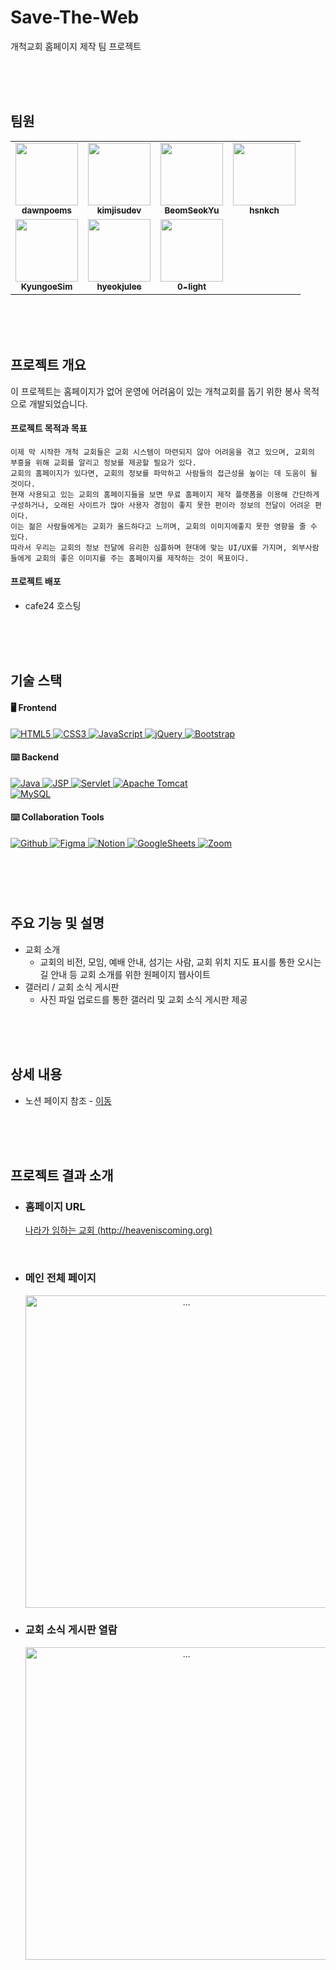 # Save-The-Web
개척교회 홈페이지 제작 팀 프로젝트

<br><br><br>



## 팀원

<table>
  <tbody>
    <tr>
      <td align="center"><a href="https://github.com/dawnpoems"><img src="https://avatars.githubusercontent.com/u/108113517?s=60&v=4" width="100px;" alt=""/><br /><sub><b>dawnpoems</b></sub></a><br /></td>
      <td align="center"><a href="https://github.com/kimjisudev"><img src="https://avatars.githubusercontent.com/u/114086659?s=60&v=4" width="100px;" alt=""/><br /><sub><b>kimjisudev</b></sub></a><br /></td>
      <td align="center"><a href="https://github.com/BeomSeokYu"><img src="https://avatars.githubusercontent.com/u/69231700?v=4" width="100px;" alt=""/><br /><sub><b>BeomSeokYu</b></sub></a><br /></td>
      <td align="center"><a href="https://github.com/hsnkch"><img src="https://avatars.githubusercontent.com/u/111720919?v=4" width="100px;" alt=""/><br /><sub><b>hsnkch</b></sub></a><br /></td>
     <tr/>
      <td align="center"><a href="https://github.com/KyungoeSim"><img src="https://avatars.githubusercontent.com/u/122503488?v=4" width="100px;" alt=""/><br /><sub><b>KyungoeSim</b></sub></a><br /></td>
      <td align="center"><a href="https://github.com/hyeokjulee"><img src="https://avatars.githubusercontent.com/u/122426157?v=4" width="100px;" alt=""/><br /><sub><b>hyeokjulee</b></sub></a><br /></td>
      <td align="center"><a href="https://github.com/0-light"><img src="https://avatars.githubusercontent.com/u/79148615?v=4" width="100px;" alt=""/><br /><sub><b>0-light</b></sub></a><br /></td>
    </tr>
  </tbody>
</table>

<br><br><br>



## 프로젝트 개요

이 프로젝트는 홈페이지가 없어 운영에 어려움이 있는 개척교회를 돕기 위한 봉사 목적으로 개발되었습니다.

#### 프로젝트 목적과 목표
```Plaintext
이제 막 시작한 개척 교회들은 교회 시스템이 마련되지 않아 어려움을 겪고 있으며, 교회의 부흥을 위해 교회를 알리고 정보를 제공할 필요가 있다. 
교회의 홈페이지가 있다면, 교회의 정보를 파악하고 사람들의 접근성을 높이는 데 도움이 될 것이다.
현재 사용되고 있는 교회의 홈페이지들을 보면 무료 홈페이지 제작 플랫폼을 이용해 간단하게 구성하거나, 오래된 사이트가 많아 사용자 경험이 좋지 못한 편이라 정보의 전달이 어려운 편이다. 
이는 젊은 사람들에게는 교회가 올드하다고 느끼며, 교회의 이미지에좋지 못한 영향을 줄 수 있다.
따라서 우리는 교회의 정보 전달에 유리한 심플하며 현대에 맞는 UI/UX를 가지며, 외부사람들에게 교회의 좋은 이미지를 주는 홈페이지를 제작하는 것이 목표이다.
```
#### 프로젝트 배포
- cafe24 호스팅

<br><br><br>



## 기술 스택

#### 🖥️ Frontend

<a href="https://www.w3.org/TR/html52/" target="_blank">
  <img src="https://img.shields.io/badge/-HTML5-E34F26?style=for-the-badge&logo=html5&logoColor=white" alt="HTML5">
</a>
<a href="https://www.w3.org/Style/CSS/" target="_blank">
  <img src="https://img.shields.io/badge/-CSS3-1572B6?style=for-the-badge&logo=css3&logoColor=white" alt="CSS3">
</a>
<a href="https://developer.mozilla.org/en-US/docs/Web/JavaScript" target="_blank">
  <img src="https://img.shields.io/badge/-JavaScript-F7DF1E?style=for-the-badge&logo=javascript&logoColor=black" alt="JavaScript">
</a>
<a href="https://jquery.com" target="_blank">
  <img src="https://img.shields.io/badge/-jQuery-0769AD?style=for-the-badge&logo=jquery&logoColor=white" alt="jQuery">
</a>
<a href="https://getbootstrap.com" target="_blank">
  <img src="https://img.shields.io/badge/-Bootstrap-7952B3?style=for-the-badge&logo=bootstrap&logoColor=white" alt="Bootstrap">
</a>

#### ⌨️ Backend

<a href="https://openjdk.java.net" target="_blank">
  <img src="https://img.shields.io/badge/-Java-CC0000?style=for-the-badge&logo=openjdk&logoColor=white" alt="Java">
</a>
<a href="https://jsp.dev" target="_blank">
  <img src="https://img.shields.io/badge/-JSP-007396?style=for-the-badge&logo=jsp&logoColor=white" alt="JSP">
</a>
<a href="https://tomcat.apache.org" target="_blank">
  <img src="https://img.shields.io/badge/-Servlet-007396?style=for-the-badge&logo=servlet&logoColor=white" alt="Servlet">
</a>
<a href="https://tomcat.apache.org" target="_blank">
  <img src="https://img.shields.io/badge/-Apache%20Tomcat-F8DC75?style=for-the-badge&logo=apache%20tomcat&logoColor=black" alt="Apache Tomcat">
</a>
<br>
<a href="https://www.mysql.com" target="_blank">
  <img src="https://img.shields.io/badge/-MySQL-4479A1?style=for-the-badge&logo=mysql&logoColor=white" alt="MySQL">
</a>

#### ⌨️ Collaboration Tools

<a href="https://github.com" target="_blank">
  <img src="https://img.shields.io/badge/Github-181717?style=for-the-badge&logo=Github&logoColor=white" alt="Github">
</a>
<a href="https://figma.com" target="_blank">
  <img src="https://img.shields.io/badge/Figma-F24E1E?style=for-the-badge&logo=Figma&logoColor=white" alt="Figma">
</a>
<a href="https://notion.so" target="_blank">
  <img src="https://img.shields.io/badge/-Notion-000000?style=for-the-badge&logo=Notion&logoColor=white" alt="Notion">
</a>
<a href="https://docs.google.com" target="_blank">
  <img src="https://img.shields.io/badge/GoogleSheets-34A853?style=for-the-badge&logo=GoogleSheets&logoColor=white" alt="GoogleSheets">
</a>
<a href="https://zoom.com" target="_blank">
  <img src="https://img.shields.io/badge/Zoom-0B5CFF?style=for-the-badge&logo=Zoom&logoColor=white" alt="Zoom">
</a>


###
<br><br><br>


## 주요 기능 및 설명

- 교회 소개
  - 교회의 비전, 모임, 예배 안내, 섬기는 사람, 교회 위치 지도 표시를 통한 오시는 길 안내 등 교회 소개를 위한 원페이지 웹사이트
- 갤러리 / 교회 소식 게시판
  - 사진 파일 업로드를 통한 갤러리 및 교회 소식 게시판 제공

<br><br><br>

## 상세 내용

- 노션 페이지 참조 - [이동](https://bsnote.notion.site/3d566ddc67ba4c6988b6dfc786a9121d?pvs=4)

<br><br><br>


## 프로젝트 결과 소개
- ### 홈페이지 URL
  [나라가 임하는 교회 (http://heaveniscoming.org)](http://heaveniscoming.org "나라가 임하는 교회")

<br>

- ### 메인 전체 페이지
  <div align="center">
    <img src="./screenshot/main.png" width="500px" alt="...">
  </div>

- ### 교회 소식 게시판 열람
  <div align="center">
    <img src="./screenshot/news.png" width="500px" alt="...">
  </div>



<br><br><br>
